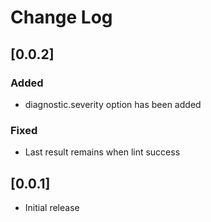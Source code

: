 # Change Log

## [0.0.2]

### Added

- diagnostic.severity option has been added

### Fixed 

- Last result remains when lint success

## [0.0.1]

- Initial release